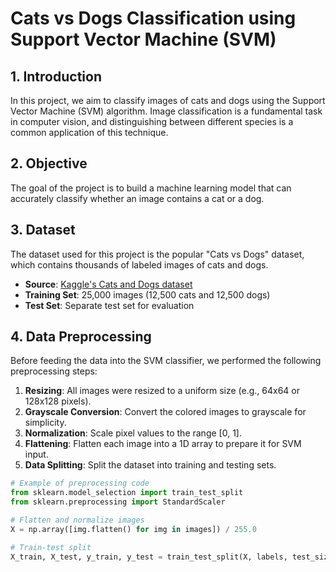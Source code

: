 # Cats vs Dogs Classification using Support Vector Machine (SVM)

## 1. Introduction
In this project, we aim to classify images of cats and dogs using the Support Vector Machine (SVM) algorithm. Image classification is a fundamental task in computer vision, and distinguishing between different species is a common application of this technique.

## 2. Objective
The goal of the project is to build a machine learning model that can accurately classify whether an image contains a cat or a dog.

## 3. Dataset
The dataset used for this project is the popular "Cats vs Dogs" dataset, which contains thousands of labeled images of cats and dogs. 

- **Source**: [Kaggle's Cats and Dogs dataset](https://www.kaggle.com/c/dogs-vs-cats/data)
- **Training Set**: 25,000 images (12,500 cats and 12,500 dogs)
- **Test Set**: Separate test set for evaluation

## 4. Data Preprocessing
Before feeding the data into the SVM classifier, we performed the following preprocessing steps:

1. **Resizing**: All images were resized to a uniform size (e.g., 64x64 or 128x128 pixels).
2. **Grayscale Conversion**: Convert the colored images to grayscale for simplicity.
3. **Normalization**: Scale pixel values to the range [0, 1].
4. **Flattening**: Flatten each image into a 1D array to prepare it for SVM input.
5. **Data Splitting**: Split the dataset into training and testing sets.

```python
# Example of preprocessing code
from sklearn.model_selection import train_test_split
from sklearn.preprocessing import StandardScaler

# Flatten and normalize images
X = np.array([img.flatten() for img in images]) / 255.0

# Train-test split
X_train, X_test, y_train, y_test = train_test_split(X, labels, test_size=0.2, random_state=42)
